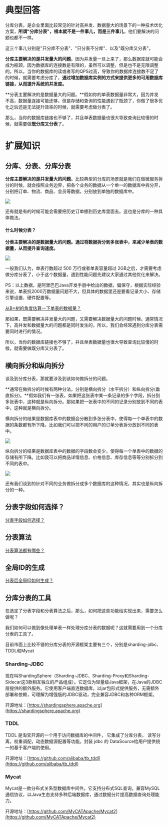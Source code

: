 # 典型回答

分库分表，是企业里面比较常见的针对高并发、数据量大的场景下的一种技术优化方案，**所谓"分库分表"，根本就不是一件事儿，而是三件事儿**，他们要解决的问题也都不一样。

这三个事儿分别是"只分库不分表"、"只分表不分库"、以及"既分库又分表"。

**分库主要解决的是并发量大的问题**。因为并发量一旦上来了，那么数据库就可能会成为瓶颈，因为数据库的连接数是有限的，虽然可以调整，但是也不是无限调整的。所以，当你的数据库的读或者写的QPS过高，导致你的数据库连接数不足了的时候，就需要考虑分库了，**通过增加数据库实例的方式来提供更多的可用数据库链接，从而提升系统的并发度。**

**分表主要解决的是数据量大的问题。**假如你的单表数据量非常大，因为并发不高，数据量连接可能还够，但是存储和查询的性能遇到了瓶颈了，你做了很多优化之后还是无法提升效率的时候，就需要考虑做分表了。

那么，当你的数据库链接也不够了，并且单表数据量也很大导致查询比较慢的时候，就需要做**既分库又分表**了。

# 扩展知识

## 分库、分表、分库分表

**分库主要解决的是并发量大的问题**。比较典型的分库的场景就是我们在做微服务拆分的时候，就会按照业务边界，把各个业务的数据从一个单一的数据库中拆分开，分别把订单、物流、商品、会员等数据，分别放到单独的数据库中。

![](https://www.hollischuang.com/wp-content/uploads/2022/05/16532099518312.jpg#id=NmO6N&originHeight=718&originWidth=1462&originalType=binary&ratio=1&rotation=0&showTitle=false&status=done&style=none&title=)

还有就是有的时候可能会需要把历史订单挪到历史库里面去。这也是分库的一种具体做法。

#### 什么时候分表？

**分表主要解决的是数据量大的问题。通过将数据拆分到多张表中，来减少单表的数据量，从而提升查询速度。**

![](https://www.hollischuang.com/wp-content/uploads/2022/05/16532100651671.jpg#id=GG1r2&originHeight=426&originWidth=1028&originalType=binary&ratio=1&rotation=0&showTitle=false&status=done&style=none&title=)

一般我们认为，单表行数超过 500 万行或者单表容量超过 2GB之后，才需要考虑做分库分表了，小于这个数据量，遇到性能问题先建议大家通过其他优化来解决。

PS：以上数据，是阿里巴巴Java开发手册中给出的数据，偏保守，根据实际经验来说，单表抗2000万数据量问题不大，但具体的数据里还是要看记录大小、存储引擎设置、硬件配置等。

[从B+树的角度估算一下单表的数据量？](https://www.yuque.com/hollis666/fo22bm/ovg68pfik2vo2eh8?view=doc_embed)

那如果，既需要解决并发量大的问题，又需要解决数据量大的问题时候。通常情况下，高并发和数据量大的问题都是同时发生的，所以，我们会经常遇到分库分表需要同时进行的情况。

所以，当你的数据库链接也不够了，并且单表数据量也很大导致查询比较慢的时候，就需要做既分库又分表了。

## 横向拆分和纵向拆分

谈及到分库分表，那就要涉及到该如何做拆分的问题。

**通常在做拆分的时候有两种分法，分别是横向拆分（水平拆分）和纵向拆分(垂直拆分)。**假如我们有一张表，如果把这张表中某一条记录的多个字段，拆分到多张表中，这种就是纵向拆分。那如果把一张表中的不同的记录分别放到不同的表中，这种就是横向拆分。

横向拆分的结果是数据库表中的数据会分散到多张分表中，使得每一个单表中的数据的条数都有所下降。比如我们可以把不同的用户的订单分表拆分放到不同的表中。

![](https://www.hollischuang.com/wp-content/uploads/2022/05/16532102470769.jpg#id=dHDsG&originHeight=724&originWidth=1238&originalType=binary&ratio=1&rotation=0&showTitle=false&status=done&style=none&title=)

纵向拆分的结果是数据库表中的数据的字段数会变少，使得每一个单表中的数据的存储有所下降。比如我可以把商品详情信息、价格信息、库存信息等等分别拆分到不同的表中。

![](https://www.hollischuang.com/wp-content/uploads/2022/05/16532101898570.jpg#id=M5Hso&originHeight=706&originWidth=1442&originalType=binary&ratio=1&rotation=0&showTitle=false&status=done&style=none&title=)

还有我们谈到的针对不同的业务做拆分成多个数据库的这种情况，其实也是纵向拆分的一种。

## 分表字段如何选择？

[分表字段如何选择？](https://www.yuque.com/hollis666/fo22bm/mec4ust5rpfob78r?view=doc_embed)

## 分表算法

[分表算法都有哪些？](https://www.yuque.com/hollis666/fo22bm/anpg4kfcb8p7egag?view=doc_embed)

## 全局ID的生成

[分表后全局ID如何生成？](https://www.yuque.com/hollis666/fo22bm/glyv4twwk6bfs6dr?view=doc_embed)

## 分库分表的工具

在选定了分表字段和分表算法之后，那么，如何把这些功能给实现出来，需要怎么做呢？

我们如何可以做到像处理单表一样处理分库分表的数据呢？这就需要用到一个分库分表的工具了。

目前市面上比较不错的分库分表的开源框架主要有三个，分别是sharding-jdbc、TDDL和Mycat

### Sharding-JDBC

现在叫ShardingSphere（Sharding-JDBC、Sharding-Proxy和Sharding-Sidecar这3款相互独立的产品组成）。它定位为轻量级Java框架，在Java的JDBC层提供的额外服务。它使用客户端直连数据库，以jar包形式提供服务，无需额外部署和依赖，可理解为增强版的JDBC驱动，完全兼容JDBC和各种ORM框架。

开源地址：[https://shardingsphere.apache.org](https://shardingsphere.apache.org)

### TDDL

TDDL 是淘宝开源的一个用于访问数据库的中间件， 它集成了分库分表， 读写分离，权重调配，动态数据源配置等功能。封装 jdbc 的 DataSource给用户提供统一的基于客户端的使用。

开源地址：[https://github.com/alibaba/tb_tddl](https://github.com/alibaba/tb_tddl)

### Mycat

Mycat是一款分布式关系型数据库中间件。它支持分布式SQL查询，兼容MySQL通信协议，以Java生态支持多种后端数据库，通过数据分片提高数据查询处理能力。

开源地址：[https://github.com/MyCATApache/Mycat2](https://github.com/MyCATApache/Mycat2)
